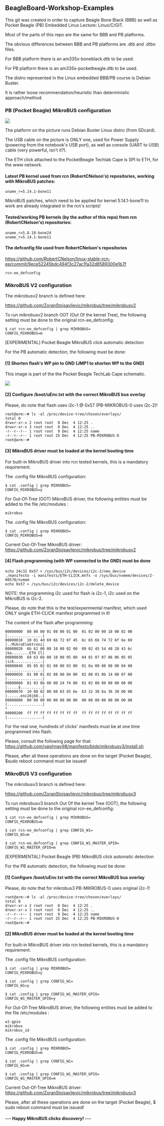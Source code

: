 ## BeagleBoard-Workshop-Examples

This git was created in order to capture Beagle Bone Black (BBB) as well as
Pocket Beagle (PB) Embedded Linux Lecture: Linux/C/GIT.

Most of the parts of this repo are the same for BBB and PB platforms.

The obvious differences between BBB and PB platforms are .dtb and .dtbo files.

For BBB platform there is an am335x-boneblack.dtb to be used.

For PB platform there is an am335x-pocketbeagle.dtb to be used.

The distro represented in the Linux embedded BBB/PB course is Debian Buster.

It is rather loose recommendation/heuristic than deterministic approach/method.

### PB (Pocket Beagle) MikroBUS configuration

![](Images/PB.jpg)

The platform on the picture runs Debian Buster Linux distro (from SDcard).

The USB cable on the picture is ONLY one, used for Power Supply (powering from the notebook's
USB port), as well as console (UART to USB) cable (very powerful, isn't it?).

The ETH click attached to the PocketBeagle Techlab Cape is SPI to ETH, for the www network.

#### Latest PB kernel used from rcn (RobertCNelson's) repositories, working with MikroBUS patches:

	uname_r=5.14.1-bone11

MikroBUS patches, which need to be applied for kernel 5.14.1-bone11 to work are already
integrated in the rcn's scripts!

#### Tested/working PB kernels (by the author of this repo) from rcn (RobertCNelson's) repositories:

	uname_r=5.8.18-bone24
	uname_r=5.14.1-bone11

#### The defconfig file used from RobertCNelson's repositories
https://github.com/RobertCNelson/linux-stable-rcn-ee/commit/9ece52245bdc494f3c27ac1fa32d8589300e1b7f

	rcn-ee_defconfig

### MikroBUS V2 configuration

The mikrobusv2 branch is defined here:

https://github.com/ZoranStojsavljevic/mikrobus/tree/mikrobusv2

To run mikrobusv2 branch OOT (Out Of the kernel Tree), the following setting must be done to the
original rcn-ee_defconfig:

	$ cat rcn-ee_defconfig | grep MIKROBUS=
	CONFIG_MIKROBUS=m

[EXPERIMENTAL] Pocket Beagle MikroBUS click automatic detection

For the PB automatic detection, the following must be done:

#### [1] Shorten flash's WP pin to GND (JMP1 to shorten WP to the GND)

This image is part of the the Pocket Beagle TechLab Cape schematic.

![](Images/WP.png)

#### [2] Configure /boot/uEnv.txt with the correct MikroBUS bus overlay

Please, do note that flash uses i2c-1 @ 0x57 (PB-MIKROBUS-0 uses i2c-2)!

	root@arm:~# ls -al /proc/device-tree/chosen/overlays/
	total 0
	drwxr-xr-x 2 root root  0 Dec  4 12:25 .
	drwxr-xr-x 3 root root  0 Dec  4 12:25 ..
	-r--r--r-- 1 root root  9 Dec  4 12:25 name
	-r--r--r-- 1 root root 25 Dec  4 12:25 PB-MIKROBUS-0
	root@arm:~#

#### [3] MikroBUS driver must be loaded at the kernel booting time

For built-in MikroBUS driver into rcn tested kernels, this is a mandatory requirement.

The .config file MikroBUS configuration:

	$ cat .config | grep MIKROBUS=
	CONFIG_MIKROBUS=y

For Out-Of-Tree (OOT) MikroBUS driver, the following entities must be added to the file /etc/modules :

	mikrobus

The .config file MikroBUS configuration:

	$ cat .config | grep MIKROBUS=
	CONFIG_MIKROBUS=m

Current Out-Of-Tree MikroBUS driver: https://github.com/ZoranStojsavljevic/mikrobus/tree/mikrobusv2

#### [4] Flash programming (with WP connected to the GND) must be done

	echo 24c32 0x57 > /sys/bus/i2c/devices/i2c-2/new_device
	./manifesto -i manifests/ETH-CLICK.mnfs -o /sys/bus/nvmem/devices/2-00570/nvmem
	echo 0x57 > /sys/bus/i2c/devices/i2c-2/delete_device

NOTE: the programming i2c used for flash is i2c-1, i2c used on the MikroBUS is i2c-2.

Please, do note that this is the test/experimental manifest, which used ONLY single ETH-CLICK
manifest programmed in it!

The content of the flash after programming:

	00000000  80 00 00 01 08 00 01 00  01 02 00 00 18 00 02 00  |................|
	00000010  10 01 4d 69 6b 72 6f 45  6c 65 6b 74 72 6f 6e 69  |..MikroElektroni|
	00000020  6b 61 00 00 10 00 02 00  09 02 45 54 48 20 43 6c  |ka........ETH Cl|
	00000030  69 63 6b 00 10 00 05 00  04 01 07 07 06 06 05 05  |ick.............|
	00000040  05 05 02 01 08 00 03 00  01 0a 00 00 08 00 04 00  |................|
	00000050  01 00 01 02 08 00 04 00  02 00 01 0b 14 00 07 00  |................|
	00000060  01 03 0b 00 00 24 f4 00  01 02 00 00 00 00 00 00  |.....$..........|
	00000070  10 00 02 00 08 03 65 6e  63 32 38 6a 36 30 00 00  |......enc28j60..|
	00000080  00 00 00 00 00 00 00 00  00 00 00 00 00 00 00 00  |................|
	*
	00000200  ff ff ff ff ff ff ff ff  ff ff ff ff ff ff ff ff  |................|

For the real one, hundreds of clicks' manifests must be at one time programmed into flash.

Please, consult the following page for that: https://github.com/vaishnav98/manifesto/blob/mikrobusv3/install.sh

Please, after all these operations are done on the target (Pocket Beagle), $sudo reboot
command must be issued!

### MikroBUS V3 configuration

The mikrobusv3 branch is defined here:

https://github.com/ZoranStojsavljevic/mikrobus/tree/mikrobusv3

To run mikrobusv3 branch Out Of the kernel Tree (OOT), the following setting must be done to the
original rcn-ee_defconfig:

	$ cat rcn-ee_defconfig | grep MIKROBUS=
	CONFIG_MIKROBUS=m

	$ cat rcn-ee_defconfig | grep CONFIG_W1=
	CONFIG_W1=m

	$ cat rcn-ee_defconfig | grep CONFIG_W1_MASTER_GPIO=
	CONFIG_W1_MASTER_GPIO=m

[EXPERIMENTAL] Pocket Beagle (PB) MikroBUS click automatic detection

For the PB automatic detection, the following must be done:

#### [1] Configure /boot/uEnv.txt with the correct MikroBUS bus overlay

Please, do note that for mikrobus3 PB-MIKROBUS-0 uses original i2c-1!

	root@arm:~# ls -al /proc/device-tree/chosen/overlays/
	total 0
	drwxr-xr-x 2 root root  0 Dec  4 12:25 .
	drwxr-xr-x 3 root root  0 Dec  4 12:25 ..
	-r--r--r-- 1 root root  9 Dec  4 12:25 name
	-r--r--r-- 1 root root 25 Dec  4 12:25 PB-MIKROBUS-0
	root@arm:~#

#### [2] MikroBUS driver must be loaded at the kernel booting time

For built-in MikroBUS driver into rcn tested kernels, this is a mandatory requirement.

The .config file MikroBUS configuration:

	$ cat .config | grep MIKROBUS=
	CONFIG_MIKROBUS=y

	$ cat .config | grep CONFIG_W1=
	CONFIG_W1=y

	$ cat .config | grep CONFIG_W1_MASTER_GPIO=
	CONFIG_W1_MASTER_GPIO=y

For Out-Of-Tree MikroBUS driver, the following entities must be added to the file /etc/modules :

	w1-gpio
	mikrobus
	mikrobus_id

The .config file MikroBUS configuration:

	$ cat .config | grep MIKROBUS=
	CONFIG_MIKROBUS=m

	$ cat .config | grep CONFIG_W1=
	CONFIG_W1=m

	$ cat .config | grep CONFIG_W1_MASTER_GPIO=
	CONFIG_W1_MASTER_GPIO=m

Current Out-Of-Tree MikroBUS driver: https://github.com/ZoranStojsavljevic/mikrobus/tree/mikrobusv3

Please, after all these operations are done on the target (Pocket Beagle), $ sudo reboot
command must be issued!

#### --- Happy MikroBUS clicks discovery! ---
